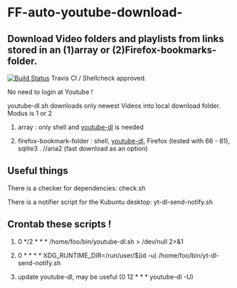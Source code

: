 

# FF-auto-youtube-download-
## Download  Video folders and playlists from links stored in an (1)array or (2)Firefox-bookmarks-folder.
[![Build Status](https://travis-ci.org/dewomser/FF-auto-youtube-download-.svg?branch=master)](https://travis-ci.org/dewomser/FF-auto-youtube-download-) Travis CI / Shellcheck approved.

No need to login at Youtube !

youtube-dl.sh downloads only newest Videos into local download folder. Modus is 1 or 2

1. array : only shell and [youtube-dl](https://github.com/rg3/youtube-dl) is needed

2. firefox-bookmark-folder : shell, [youtube-dl](https://github.com/rg3/youtube-dl), Firefox (tested with 66 - 81), sqlite3 . //aria2 (fast download as an option)

## Useful things
There is a checker for dependencies: check.sh

There is a notifier script for the Kubuntu desktop: yt-dl-send-notify.sh


## Crontab these scripts  !
1. 0 */2 * * * /home/foo/bin/youtube-dl.sh > /dev/null 2>&1

2. 0 *  * * *  XDG_RUNTIME_DIR=/run/user/$(id -u) /home/foo/bin/yt-dl-send-notify.sh

3. update youtube-dl, may be useful (0 12 * * * youtube-dl -U)
